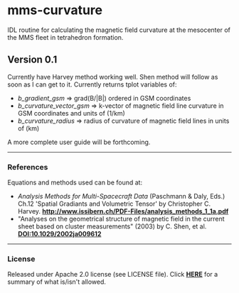 # mms-curvature
IDL routine for calculating the magnetic field curvature at the mesocenter of the MMS fleet in tetrahedron formation.


## Version 0.1
Currently have Harvey method working well.  Shen method will follow as soon as I can get to it.  Currently returns tplot variables of:

- *b_gradient_gsm* => grad(B/|B|) ordered in GSM coordinates
- *b_curvature_vector_gsm* => k-vector of magnetic field line curvature in GSM coordinates and units of (1/km)
- *b_curvature_radius* => radius of curvature of magnetic field lines in units of (km)

A more complete user guide will be forthcoming.

-----

### References
Equations and methods used can be found at:

- *Analysis Methods for Multi-Spacecraft Data* (Paschmann & Daly, Eds.) Ch.12 'Spatial Gradiants and Volumetric Tensor' by Christopher C. Harvey.  **http://www.issibern.ch/PDF-Files/analysis_methods_1_1a.pdf**
- "Analyses on the geometrical structure of magnetic field in the current sheet based on cluster measurements" (2003) by C. Shen, et al.  **[DOI:10.1029/2002ja009612](https://doi.org/10.1029/2002JA009612)**

-----
### License
Released under Apache 2.0 license (see LICENSE file).  Click **[HERE](https://tldrlegal.com/license/apache-license-2.0-(apache-2.0))** for a summary of what is/isn't allowed.
